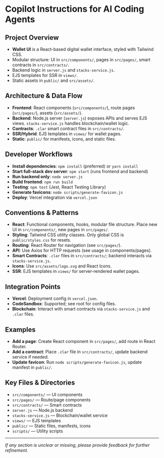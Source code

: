 # Copilot Instructions for AI Coding Agents

## Project Overview
- **Wallet UI** is a React-based digital wallet interface, styled with Tailwind CSS.
- Modular structure: UI in `src/components/`, pages in `src/pages/`, smart contracts in `src/contracts/`.
- Backend logic in `server.js` and `stacks-service.js`.
- EJS templates for SSR in `views/`.
- Static assets in `public/` and `src/assets/`.

## Architecture & Data Flow
- **Frontend**: React components (`src/components/`), route pages (`src/pages/`), assets (`src/assets/`).
- **Backend**: Node.js server (`server.js`) exposes APIs and serves EJS views. `stacks-service.js` handles blockchain/wallet logic.
- **Contracts**: `.clar` smart contract files in `src/contracts/`.
- **SSR/Hybrid**: EJS templates in `views/` for wallet pages.
- **Static**: `public/` for manifests, icons, and static files.

## Developer Workflows
- **Install dependencies**: `npm install` (preferred) or `yarn install`
- **Start full-stack dev server**: `npm start` (runs frontend and backend)
- **Run backend only**: `node server.js`
- **Build frontend**: `npm run build`
- **Testing**: `npm test` (Jest, React Testing Library)
- **Generate favicons**: `node scripts/generate-favicon.js`
- **Deploy**: Vercel integration via `vercel.json`

## Conventions & Patterns
- **React**: Functional components, hooks, modular file structure. Place new UI in `src/components/`, new pages in `src/pages/`.
- **Styling**: Tailwind CSS utility classes. Only global CSS is `public/styles.css` for resets.
- **Routing**: React Router for navigation (see `src/pages/`).
- **API**: Use Axios for HTTP requests (see usage in components/pages).
- **Smart Contracts**: `.clar` files in `src/contracts/`; backend interacts via `stacks-service.js`.
- **Icons**: Use `src/assets/logo.svg` and React Icons.
- **SSR**: EJS templates in `views/` for server-rendered wallet pages.

## Integration Points
- **Vercel**: Deployment config in `vercel.json`.
- **CodeSandbox**: Supported; see root for config files.
- **Blockchain**: Interact with smart contracts via `stacks-service.js` and `.clar` files.

## Examples
- **Add a page**: Create React component in `src/pages/`, add route in React Router.
- **Add a contract**: Place `.clar` file in `src/contracts/`, update backend service if needed.
- **Update favicon**: Run `node scripts/generate-favicon.js`, update manifest in `public/`.

## Key Files & Directories
- `src/components/` — UI components
- `src/pages/` — Route/page components
- `src/contracts/` — Smart contracts
- `server.js` — Node.js backend
- `stacks-service.js` — Blockchain/wallet service
- `views/` — EJS templates
- `public/` — Static files, manifests, icons
- `scripts/` — Utility scripts

---
_If any section is unclear or missing, please provide feedback for further refinement._
